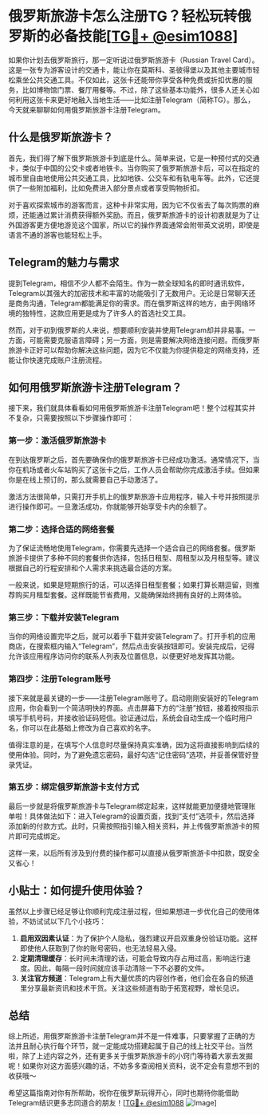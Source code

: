 # 俄罗斯旅游卡怎么注册TG？轻松玩转俄罗斯的必备技能[[TG💪+ @esim1088](https://t.me/s/esim1088)]

如果你计划去俄罗斯旅行，那一定听说过俄罗斯旅游卡（Russian Travel Card）。这是一张专为游客设计的交通卡，能让你在莫斯科、圣彼得堡以及其他主要城市轻松乘坐公共交通工具。不仅如此，这张卡还能带你享受各种免费或折扣优惠的服务，比如博物馆门票、餐厅用餐等。不过，除了这些基本功能外，很多人还关心如何利用这张卡来更好地融入当地生活——比如注册Telegram（简称TG）。那么，今天就来聊聊如何用俄罗斯旅游卡注册Telegram。

## 什么是俄罗斯旅游卡？

首先，我们得了解下俄罗斯旅游卡到底是什么。简单来说，它是一种预付式的交通卡，类似于中国的公交卡或者地铁卡。当你购买了俄罗斯旅游卡后，可以在指定的城市里自由地使用公共交通工具，比如地铁、公交车和有轨电车等。此外，它还提供了一些附加福利，比如免费进入部分景点或者享受购物折扣。

对于喜欢探索城市的游客而言，这种卡非常实用，因为它不仅省去了每次购票的麻烦，还能通过累计消费获得额外奖励。而且，俄罗斯旅游卡的设计初衷就是为了让外国游客更方便地游览这个国家，所以它的操作界面通常会附带英文说明，即使是语言不通的游客也能轻松上手。

## Telegram的魅力与需求

提到Telegram，相信不少人都不会陌生。作为一款全球知名的即时通讯软件，Telegram以其强大的加密技术和丰富的功能吸引了无数用户。无论是日常聊天还是商务沟通，Telegram都能满足你的需求。而在俄罗斯这样的地方，由于网络环境的独特性，这款应用更是成为了许多人的首选社交工具。

然而，对于初到俄罗斯的人来说，想要顺利安装并使用Telegram却并非易事。一方面，可能需要克服语言障碍；另一方面，则是需要解决网络连接问题。而俄罗斯旅游卡正好可以帮助你解决这些问题，因为它不仅能为你提供稳定的网络支持，还能让你快速完成账户注册流程。

## 如何用俄罗斯旅游卡注册Telegram？

接下来，我们就具体看看如何用俄罗斯旅游卡注册Telegram吧！整个过程其实并不复杂，只需要按照以下步骤操作即可：

### 第一步：激活俄罗斯旅游卡

在到达俄罗斯之后，首先要确保你的俄罗斯旅游卡已经成功激活。通常情况下，当你在机场或者火车站购买了这张卡之后，工作人员会帮助你完成激活手续。但如果你是在线上预订的，那么就需要自己手动激活了。

激活方法很简单，只需打开手机上的俄罗斯旅游卡应用程序，输入卡号并按照提示进行操作即可。一旦激活成功，你就能够开始享受卡内的余额了。

### 第二步：选择合适的网络套餐

为了保证流畅地使用Telegram，你需要先选择一个适合自己的网络套餐。俄罗斯旅游卡提供了多种不同的套餐供你选择，包括日租型、周租型以及月租型等。建议根据自己的行程安排和个人需求来挑选最合适的方案。

一般来说，如果是短期旅行的话，可以选择日租型套餐；如果打算长期逗留，则推荐购买月租型套餐。这样既能节省费用，又能确保始终拥有良好的上网体验。

### 第三步：下载并安装Telegram

当你的网络设置完毕之后，就可以着手下载并安装Telegram了。打开手机的应用商店，在搜索框内输入“Telegram”，然后点击安装按钮即可。安装完成后，记得允许该应用程序访问你的联系人列表及位置信息，以便更好地发挥其功能。

### 第四步：注册Telegram账号

接下来就是最关键的一步——注册Telegram账号了。启动刚刚安装好的Telegram应用，你会看到一个简洁明快的界面。点击屏幕下方的“注册”按钮，接着按照指示填写手机号码，并接收验证码短信。验证通过后，系统会自动生成一个临时用户名，你可以在此基础上修改为自己喜欢的名字。

值得注意的是，在填写个人信息时尽量保持真实准确，因为这将直接影响到后续的使用体验。同时，为了避免遗忘密码，最好勾选“记住密码”选项，并妥善保管好登录凭证。

### 第五步：绑定俄罗斯旅游卡支付方式

最后一步就是将俄罗斯旅游卡与Telegram绑定起来，这样就能更加便捷地管理账单啦！具体做法如下：进入Telegram的设置页面，找到“支付”选项卡，然后选择添加新的付款方式。此时，只需按照指引输入相关资料，并上传俄罗斯旅游卡的照片即可完成绑定。

这样一来，以后所有涉及到付费的操作都可以直接从俄罗斯旅游卡中扣款，既安全又省心！

## 小贴士：如何提升使用体验？

虽然以上步骤已经足够让你顺利完成注册过程，但如果想进一步优化自己的使用体验，不妨试试以下几个小技巧：

1. **启用双因素认证**：为了保护个人隐私，强烈建议开启双重身份验证功能。这样即使他人获取到了你的账号密码，也无法轻易入侵。
2. **定期清理缓存**：长时间未清理的话，可能会导致内存占用过高，影响运行速度。因此，每隔一段时间就应该手动清除一下不必要的文件。
3. **关注官方频道**：Telegram上有大量优质的内容创作者，他们会在各自的频道里分享最新资讯和技术干货。关注这些频道有助于拓宽视野，增长见识。

## 总结

综上所述，用俄罗斯旅游卡注册Telegram并不是一件难事，只要掌握了正确的方法并且耐心执行每个环节，就一定能成功搭建起属于自己的线上社交平台。当然啦，除了上述内容之外，还有更多关于俄罗斯旅游卡的小窍门等待着大家去发掘呢！如果你对这方面感兴趣的话，不妨多多查阅相关资料，说不定会有意想不到的收获哦～

希望这篇指南对你有所帮助，祝你在俄罗斯玩得开心，同时也期待你能借助Telegram结识更多志同道合的朋友！[[TG💪+ @esim1088](https://t.me/s/esim1088) ![Image](https://i.postimg.cc/4NQfJmqS/Snipaste-2025-05-13-00-14-12.png)]